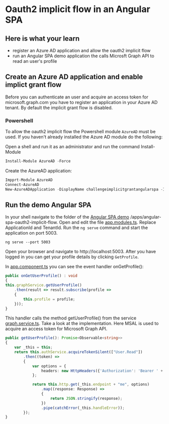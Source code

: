 # Oauth2 implicit flow in an Angular SPA

## Here is what your learn

- register an Azure AD application and allow the oauth2 implicit flow
- run an Angular SPA demo application the calls Microsft Graph API to read an user's profile

## Create an Azure AD application and enable implict grant flow

Before you can authenticate an user and acquire an access token for microsoft.graph.com you have to register an application in your Azure AD tenant. By default the implicit grant flow is disabled.

### Powershell

To allow the oauth2 implicit flow the Powershell module ```AzureAD``` must be used. If you haven't already installed the Azure AD module do the following:

Open a shell and run it as an administrator and run the command Install-Module

```Powershell
Install-Module AzureAD -Force
```

Create the AzureAD application:

``` Powershell
Impprt-Module AzureAD
Connect-AzureAD
New-AzureADApplication -DisplayName challengeimplicitgrantangularspa -IdentifierUris https://challengeimplicitgrantflowangularspa -ReplyUrls http://localhost:5003 -Oauth2AllowImplicitFlow $true
```

## Run the demo Angular SPA

In your shell navigate to the folder of the [Angular SPA demo](/apps/angular-spa-oauth2-implicit-flow) /apps/angular-spa-oauth2-implicit-flow.
Open and edit the file [app.modules.ts](/apps/angular-spa-oauth2-implicit-flow/src/app/app.module.ts).
Replace ApplicationId and TenantId.
Run the ```ng serve``` command and start the application on port 5003.

```Shell
ng serve --port 5003
```

Open your browser and navigate to http://localhost:5003.
After you have logged in you can get your profile details by clicking ```GetProfile```.

In [app.component.ts](/apps/angular-spa-oauth2-implicit-flow/src/app/app.component.ts) you can see the event handler onGetProfile():

```Typescript
public onGetUserProfile() : void
{
this.graphService.getUserProfile()
    .then(result => result.subscribe(profile => 
    {
        this.profile = profile;
    }));
}
```

This handler calls the method getUserProfile() from the service [graph.service.ts](/apps/angular-spa-oauth2-implicit-flow/src/app/services/graph.service.ts). Take a look at the implementation.
Here MSAL is used to acquire an access token for Microsoft Graph API.

```Typescript
public getUserProfile(): Promise<Observable<string>>
{
    var _this = this;
    return this.authService.acquireTokenSilent(["User.Read"])
        .then((token) => 
        {
            var options = {
                headers: new HttpHeaders({'Authorization': 'Bearer ' + token})
            };

            return this.http.get(_this.endpoint + "me", options)
                .map((response: Response) => 
                {
                    return JSON.stringify(response);
                })
                .pipe(catchError(_this.handleError));
        });
}
```